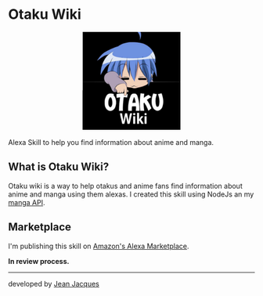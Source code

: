 # Otaku Wiki

<center> <img src="./images/otaku-wiki.png" width="200" height="200" /> </center>

Alexa Skill to help you find information about anime and manga.

## What is Otaku Wiki?

Otaku wiki is a way to help otakus and anime fans find information about anime and manga using them alexas. I created this skill using NodeJs an my [manga API](https://github.com/jjeanjacques10/mangajj).

## Marketplace

I'm publishing this skill on [Amazon's Alexa Marketplace](https://www.amazon.com.br/b?ie=UTF8&node=17938238011).

**In review process.**

---
developed by [Jean Jacques](https://github.com/jjeanjacques10/)